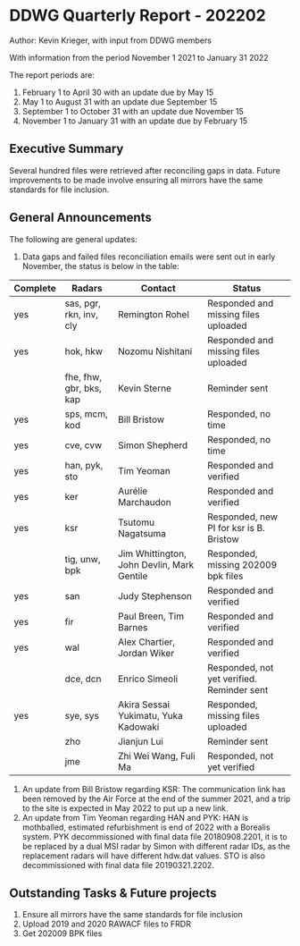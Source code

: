 # DDWG Quarterly Report - 202202
Author: Kevin Krieger,
with input from DDWG members

With information from the period November 1 2021 to January 31 2022

The report periods are:

1. February 1 to April 30 with an update due by May 15
1. May 1 to August 31 with an update due September 15
1. September 1 to October 31 with an update due November 15
1. November 1 to January 31 with an update due by February 15

## Executive Summary
Several hundred files were retrieved after reconciling gaps in data.
Future improvements to be made involve ensuring all mirrors have the same 
standards for file inclusion.

## General Announcements

The following are general updates:

1. Data gaps and failed files reconciliation emails were sent out in early November, the status
is below in the table:

| Complete | Radars                   | Contact            | Status            |
| -------- | -----------------------  | ----------------   | ----------------- |
| yes | sas, pgr, rkn, inv, cly  | Remington Rohel    | Responded and missing files uploaded |
| yes | hok, hkw                 | Nozomu Nishitani   | Responded and missing files uploaded |
|  | fhe, fhw, gbr, bks, kap  | Kevin Sterne       | Reminder sent |
| yes | sps, mcm, kod  | Bill Bristow       | Responded, no time |
| yes | cve, cvw                 | Simon Shepherd     | Responded, no time |
| yes | han, pyk, sto            | Tim Yeoman         | Responded and verified |
| yes | ker                      | Aurélie Marchaudon | Responded and verified |
| yes | ksr                      | Tsutomu Nagatsuma  | Responded, new PI for ksr is B. Bristow |
|  | tig, unw, bpk            | Jim Whittington, John Devlin, Mark Gentile | Responded, missing 202009 bpk files |
| yes | san                      | Judy Stephenson    | Responded and verified |
| yes | fir                      | Paul Breen, Tim Barnes | Responded and verified |
| yes | wal                      | Alex Chartier, Jordan Wiker | Responded and verified |
|  | dce, dcn                 | Enrico Simeoli     | Responded, not yet verified. Reminder sent |
| yes | sye, sys                 | Akira Sessai Yukimatu, Yuka Kadowaki  | Responded, missing files uploaded |
|          | zho                      | Jianjun Lui        | Reminder sent |
|          | jme                      | Zhi Wei Wang, Fuli Ma       | Responded, not yet verified |

1. An update from Bill Bristow regarding KSR: The communication link has been removed by the Air Force 
at the end of the summer 2021, and a trip to the site is expected in May 2022 to put up a new link.
1. An update from Tim Yeoman regarding HAN and PYK: HAN is mothballed, estimated refurbishment 
is end of 2022 with a Borealis system. PYK decommissioned with final data file 20180908.2201, it is to
be replaced by a dual MSI radar by Simon with different radar IDs, as the replacement radars will have
different hdw.dat values. STO is also decommissioned with final data file 20190321.2202. 

## Outstanding Tasks & Future projects
1. Ensure all mirrors have the same standards for file inclusion
1. Upload 2019 and 2020 RAWACF files to FRDR
1. Get 202009 BPK files 
 